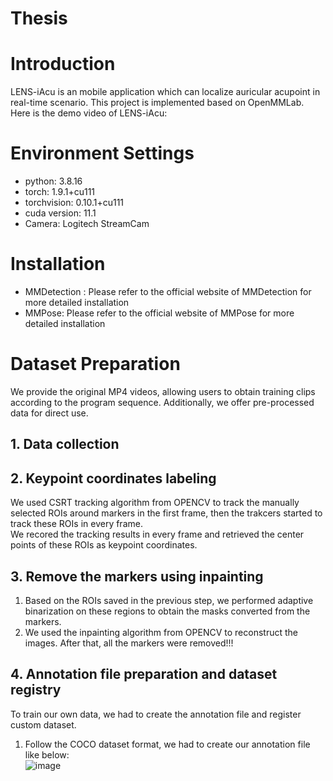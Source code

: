 # Thesis
# Introduction
LENS-iAcu is an mobile application which can localize auricular acupoint in real-time scenario. This project is implemented based on OpenMMLab.
Here is the demo video of LENS-iAcu:
# Environment Settings
* python: 3.8.16
* torch: 1.9.1+cu111
* torchvision: 0.10.1+cu111
* cuda version: 11.1
* Camera: Logitech StreamCam
# Installation
* MMDetection : Please refer to the official website of MMDetection for more detailed installation
* MMPose: Please refer to the official website of MMPose for more detailed installation
# Dataset Preparation
We provide the original MP4 videos, allowing users to obtain training clips according to the program sequence. Additionally, we offer pre-processed data for direct use.
## 1. Data collection 
## 2. Keypoint coordinates labeling
We used CSRT tracking algorithm from OPENCV to track the manually selected ROIs around markers in the first frame, then the trakcers started to track these ROIs in every frame.<br>
We recored the tracking results in every frame and retrieved the center points of these ROIs as keypoint coordinates.
## 3. Remove the markers using inpainting
1. Based on the ROIs saved in the previous step, we performed adaptive binarization on these regions to obtain the masks converted from the markers.
2. We used the inpainting algorithm from OPENCV to reconstruct the images. After that, all the markers were removed!!!
## 4. Annotation file preparation and dataset registry
To train our own data, we had to create the annotation file and register custom dataset.
1. Follow the COCO dataset format, we had to create our annotation file like below:<br>
  ![image](https://github.com/kdavidlp123/Thesis/assets/69571884/16ea3e82-6a62-4be4-b26d-224552425c7d)

